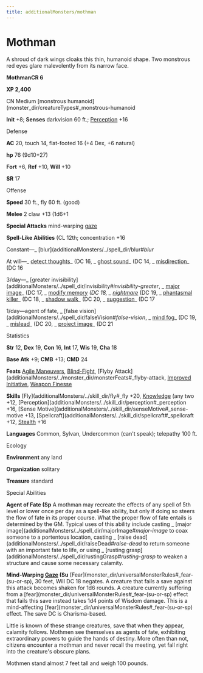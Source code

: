 ```yaml
---
title: additionalMonsters/mothman
---
```

# Mothman

A shroud of dark wings cloaks this thin, humanoid shape. Two monstrous red eyes glare malevolently from its narrow face.

**MothmanCR 6**

**XP 2,400**

CN Medium [monstrous humanoid](monster_dir/creatureTypes#_monstrous-humanoid

**Init** +8; **Senses** darkvision 60 ft.; [Perception](additionalMonsters/../skill_dir/perception#_perception) +16

Defense

**AC** 20, touch 14, flat-footed 16 (+4 Dex, +6 natural)

**hp** 76 (9d10+27)

**Fort** +6, **Ref** +10, **Will** +10

**SR** 17

Offense

**Speed** 30 ft., fly 60 ft. (good)

**Melee** 2 claw +13 (1d6+1

**Special Attacks** mind-warping [gaze](monster_dir/universalMonsterRules#_gaze)

**Spell-Like Abilities** (CL 12th; concentration +16

Constant—_ [blur](additionalMonsters/../spell_dir/blur#_blur_

At will—_ [detect thoughts](additionalMonsters/../spell_dir/detectThoughts#_detect-thoughts)_ (DC 16, _ [ghost sound](additionalMonsters/../spell_dir/ghostSound#_ghost-sound)_ (DC 14, _ [misdirection](additionalMonsters/../spell_dir/misdirection#_misdirection)_ (DC 16

3/day—_ [greater invisibility](additionalMonsters/../spell_dir/invisibility#_invisibility-greater_, _ [major image](additionalMonsters/../spell_dir/majorImage#_major-image)_ (DC 17, _ [modify memory](additionalMonsters/../spell_dir/modifyMemory#_modify-memory) _(DC 18, _ [nightmare](additionalMonsters/../spell_dir/nightmare#_nightmare)_ (DC 19, _ [phantasmal killer](additionalMonsters/../spell_dir/phantasmalKiller#_phantasmal-killer)_ (DC 18, _ [shadow walk](additionalMonsters/../spell_dir/shadowWalk#_shadow-walk)_ (DC 20, _ [suggestion](additionalMonsters/../spell_dir/suggestion#_suggestion)_ (DC 17

1/day—agent of fate, _ [false vision](additionalMonsters/../spell_dir/falseVision#_false-vision_, _ [mind fog](additionalMonsters/../spell_dir/mindFog#_mind-fog)_ (DC 19, _ [mislead](additionalMonsters/../spell_dir/mislead#_mislead)_ (DC 20, _ [project image](additionalMonsters/../spell_dir/projectImage#_project-image)_ (DC 21

Statistics

**Str** 12, **Dex** 19, **Con** 16, **Int** 17, **Wis** 19, **Cha** 18

**Base Atk** +9; **CMB** +13; **CMD** 24

**Feats** [Agile Maneuvers](additionalMonsters/../feats#_agile-maneuvers), [Blind-Fight](additionalMonsters/../feats#_blind-fight), [Flyby Attack](additionalMonsters/../monster_dir/monsterFeats#_flyby-attack, [Improved Initiative](additionalMonsters/../feats#_improved-initiative), [Weapon Finesse](additionalMonsters/../feats#_weapon-finesse)

**Skills** [Fly](additionalMonsters/../skill_dir/fly#_fly +20, [Knowledge](additionalMonsters/../skill_dir/knowledge#_knowledge) (any two +12, [Perception](additionalMonsters/../skill_dir/perception#_perception +16, [Sense Motive](additionalMonsters/../skill_dir/senseMotive#_sense-motive +13, [Spellcraft](additionalMonsters/../skill_dir/spellcraft#_spellcraft +12, [Stealth](additionalMonsters/../skill_dir/stealth#_stealth) +16

**Languages** Common, Sylvan, Undercommon (can't speak); telepathy 100 ft.

Ecology

**Environment** any land

**Organization** solitary

**Treasure** standard

Special Abilities

**Agent of Fate (Sp** A mothman may recreate the effects of any spell of 5th level or lower once per day as a spell-like ability, but only if doing so steers the flow of fate in its proper course. What the proper flow of fate entails is determined by the GM. Typical uses of this ability include casting _ [major image](additionalMonsters/../spell_dir/majorImage#_major-image_ to coax someone to a portentous location, casting _ [raise dead](additionalMonsters/../spell_dir/raiseDead#_raise-dead_ to return someone with an important fate to life, or using _ [rusting grasp](additionalMonsters/../spell_dir/rustingGrasp#_rusting-grasp_ to weaken a structure and cause some necessary calamity.

**Mind-Warping [Gaze](monster_dir/universalMonsterRules#_gaze) (Su** [Fear](monster_dir/universalMonsterRules#_fear-(su-or-sp), 30 feet, Will DC 18 negates. A creature that fails a save against this attack becomes shaken for 1d6 rounds. A creature currently suffering from a [fear](monster_dir/universalMonsterRules#_fear-(su-or-sp) effect that fails this save instead takes 1d4 points of Wisdom damage. This is a mind-affecting [fear](monster_dir/universalMonsterRules#_fear-(su-or-sp) effect. The save DC is Charisma-based.

Little is known of these strange creatures, save that when they appear, calamity follows. Mothmen see themselves as agents of fate, exhibiting extraordinary powers to guide the hands of destiny. More often than not, citizens encounter a mothman and never recall the meeting, yet fall right into the creature's obscure plans.

Mothmen stand almost 7 feet tall and weigh 100 pounds.

